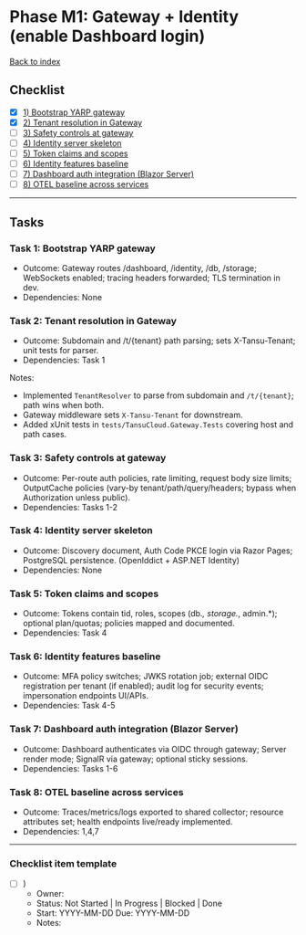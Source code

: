 
# Phase M1: Gateway + Identity (enable Dashboard login)

[Back to index](./Tasks.md)

<!-- markdownlint-disable MD029 MD033 -->

## Checklist

- [x] [1) Bootstrap YARP gateway](#task-1-bootstrap-yarp-gateway)
- [x] [2) Tenant resolution in Gateway](#task-2-tenant-resolution-in-gateway)
- [ ] [3) Safety controls at gateway](#task-3-safety-controls-at-gateway)
- [ ] [4) Identity server skeleton](#task-4-identity-server-skeleton)
- [ ] [5) Token claims and scopes](#task-5-token-claims-and-scopes)
- [ ] [6) Identity features baseline](#task-6-identity-features-baseline)
- [ ] [7) Dashboard auth integration (Blazor Server)](#task-7-dashboard-auth-integration)
- [ ] [8) OTEL baseline across services](#task-8-otel-baseline-across-services)

---

## Tasks

<a id="task-1-bootstrap-yarp-gateway"></a>

### Task 1: Bootstrap YARP gateway

- Outcome: Gateway routes /dashboard, /identity, /db, /storage; WebSockets enabled; tracing headers forwarded; TLS termination in dev.
- Dependencies: None

<a id="task-2-tenant-resolution-in-gateway"></a>

### Task 2: Tenant resolution in Gateway

- Outcome: Subdomain and /t/{tenant} path parsing; sets X-Tansu-Tenant; unit tests for parser.
- Dependencies: Task 1

Notes:
- Implemented `TenantResolver` to parse from subdomain and `/t/{tenant}`; path wins when both.
- Gateway middleware sets `X-Tansu-Tenant` for downstream.
- Added xUnit tests in `tests/TansuCloud.Gateway.Tests` covering host and path cases.

<a id="task-3-safety-controls-at-gateway"></a>

### Task 3: Safety controls at gateway

- Outcome: Per-route auth policies, rate limiting, request body size limits; OutputCache policies (vary-by tenant/path/query/headers; bypass when Authorization unless public).
- Dependencies: Tasks 1-2

<a id="task-4-identity-server-skeleton"></a>

### Task 4: Identity server skeleton

- Outcome: Discovery document, Auth Code PKCE login via Razor Pages; PostgreSQL persistence. (OpenIddict + ASP.NET Identity)
- Dependencies: None

<a id="task-5-token-claims-and-scopes"></a>

### Task 5: Token claims and scopes

- Outcome: Tokens contain tid, roles, scopes (db.*, storage.*, admin.*); optional plan/quotas; policies mapped and documented.
- Dependencies: Task 4

<a id="task-6-identity-features-baseline"></a>

### Task 6: Identity features baseline

- Outcome: MFA policy switches; JWKS rotation job; external OIDC registration per tenant (if enabled); audit log for security events; impersonation endpoints UI/APIs.
- Dependencies: Task 4-5

<a id="task-7-dashboard-auth-integration"></a>

### Task 7: Dashboard auth integration (Blazor Server)

- Outcome: Dashboard authenticates via OIDC through gateway; Server render mode; SignalR via gateway; optional sticky sessions.
- Dependencies: Tasks 1-6

<a id="task-8-otel-baseline-across-services"></a>

### Task 8: OTEL baseline across services

- Outcome: Traces/metrics/logs exported to shared collector; resource attributes set; health endpoints live/ready implemented.
- Dependencies: 1,4,7

---

### Checklist item template

- [ ] <Task number>) <Task title>
  - Owner:
  - Status: Not Started | In Progress | Blocked | Done
  - Start:  YYYY-MM-DD   Due: YYYY-MM-DD
  - Notes:

<!-- markdownlint-enable MD029 MD033 -->
